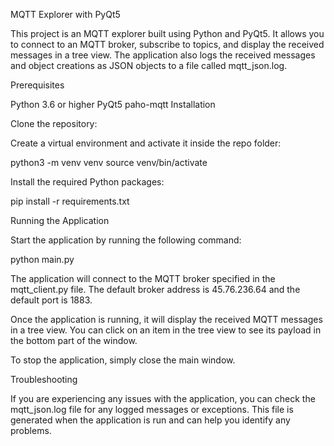 MQTT Explorer with PyQt5

This project is an MQTT explorer built using Python and PyQt5. It allows you to connect to an MQTT broker, subscribe to topics, and display the received messages in a tree view. The application also logs the received messages and object creations as JSON objects to a file called mqtt_json.log.

Prerequisites

Python 3.6 or higher
PyQt5
paho-mqtt
Installation

Clone the repository:

Create a virtual environment and activate it inside the repo folder:

python3 -m venv venv
source venv/bin/activate

Install the required Python packages:

pip install -r requirements.txt

Running the Application

Start the application by running the following command:

python main.py

The application will connect to the MQTT broker specified in the mqtt_client.py file. The default broker address is 45.76.236.64 and the default port is 1883.

Once the application is running, it will display the received MQTT messages in a tree view. You can click on an item in the tree view to see its payload in the bottom part of the window.

To stop the application, simply close the main window.

Troubleshooting

If you are experiencing any issues with the application, you can check the mqtt_json.log file for any logged messages or exceptions. This file is generated when the application is run and can help you identify any problems.